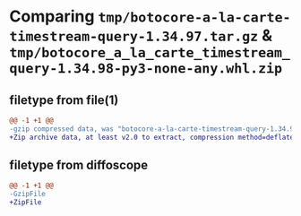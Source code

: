 # Comparing `tmp/botocore-a-la-carte-timestream-query-1.34.97.tar.gz` & `tmp/botocore_a_la_carte_timestream_query-1.34.98-py3-none-any.whl.zip`

## filetype from file(1)

```diff
@@ -1 +1 @@
-gzip compressed data, was "botocore-a-la-carte-timestream-query-1.34.97.tar", last modified: Fri May  3 01:04:54 2024, max compression
+Zip archive data, at least v2.0 to extract, compression method=deflate
```

## filetype from diffoscope

```diff
@@ -1 +1 @@
-GzipFile
+ZipFile
```

